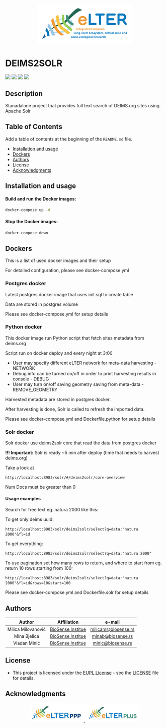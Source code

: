 <p align="center">
  <img src="assets/eLTER-IMAGE-eLTER_logo-v01.svg" alt="eLTER Project Logo" width="300" height="auto"/>
</p>

# DEIMS2SOLR

![](https://img.shields.io/badge/license-EUPL--1.2-orange)
![](https://img.shields.io/badge/Postgres-latest-orange)
![](https://img.shields.io/badge/Python-v3.9-orange)
![](https://img.shields.io/badge/Solr-9.2.1-orange)

## Description

Stanadalone project that provides full text search of DEIMS.org sites using Apache Solr

## Table of Contents

Add a table of contents at the beginning of the `README.md` file.

-   [Installation and usage](#installation-and-usage)
-   [Dockers](#dockers)  
-   [Authors](#authors)
-   [License](#license)
-   [Acknowledgments](#acknowledgments)

## Installation and usage

#### Build and run the Docker images:
```sh
docker-compose up -d
```

#### Stop the Docker images:
```sh
docker-compose down
```

## Dockers
This is a list of used docker images and their setup

For detailed configuration, please see docker-compose.yml

### Postgres docker
Latest postgres docker image that uses init.sql to create table

Data are stored in postgres volume

Please see docker-compose.yml for setup details

### Python docker

This docker image run Python script that fetch sites metadata from deims.org

Script run on docker deploy and every night at 3:00

- User may specify different eLTER network for meta-data harvesting - NETWORK
- Debug info can be turned on/off in order to print harvesting results in console - DEBUG
- User may turn on/off saving geometry saving from meta-data - REMOVE_GEOMETRY

Harvested metadata are stored in postgres docker.

After harvesting is done, Solr is called to refresh the imported data.

Please see docker-compose.yml and Dockerfile.python for setup details

### Solr docker
Solr docker use deims2solr core that read the data from postgres docker

<strong>!!! Important:</strong> Solr is ready ~5 min after deploy (time that needs to harvest deims.org)

Take a look at 
````commandline
http://localhost:8983/solr/#/deims2solr/core-overview
````
Num Docs must be greater than 0

#### Usage examples
Search for free text eg. natura 2000 like this:

To get only deims uuid:
````
http://localhost:8983/solr/deims2solr/select?q=data:"natura 2000"&fl=id
````
To get everything:
````
http://localhost:8983/solr/deims2solr/select?q=data:"natura 2000"
````
To use pagination set how many rows to return, and where to start from eg. return 10 rows starting from 100:
````
http://localhost:8983/solr/deims2solr/select?q=data:"natura 2000"&fl=id&rows=10&start=100
````

Please see docker-compose.yml and Dockerfile.solr for setup details

## Authors

|       Author       |               Affiliation                |                       e-mail                       |
|:------------------:|:----------------------------------------:|:--------------------------------------------------:|
| Milica Milovanović | [BioSense Institue](https://biosense.rs) | [milicam\@biosense.rs](mailto:milicam@biosense.rs) |
|    Mina Bjelica    | [BioSense Institue](https://biosense.rs) |   [minab\@biosense.rs](mailto:minab@biosense.rs)   |
|    Vladan Minić    | [BioSense Institue](https://biosense.rs) |   [minic\@biosense.rs](mailto:minic@biosense.rs)   |


## License

-   This project is licensed under the [EUPL
    License](https://eupl.eu/) - see the [LICENSE](LICENSE) file for
    details.

## Acknowledgments

<p align="center">
  <a href="https://elter-ri.eu/elter-ppp">
    <img src="assets/eLTER-IMAGE-PPP_logo-v01.svg" alt="eLTER PLUS Logo" width="175" height="auto"/>
  </a> <a href="https://elter-ri.eu/elter-plus">
    <img src="assets/eLTER-IMAGE-PLUS_logo-v01.svg" width="175" height="auto"/>
  </a> <a href="https://elter-ri.eu/elter-enrich">
</p>